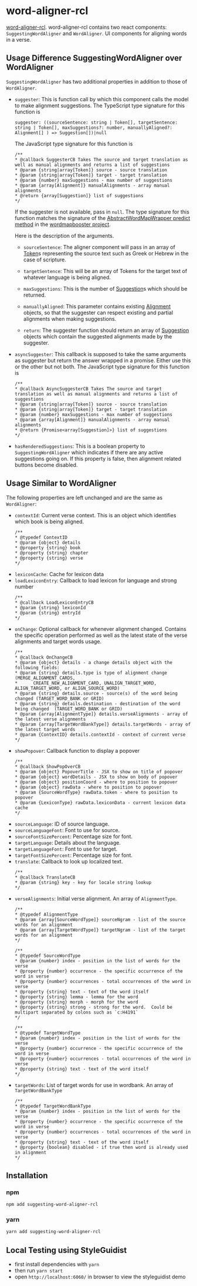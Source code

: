 
# word-aligner-rcl

[word-aligner-rcl](https://github.com/unfoldingWord/word-aligner-rcl).  word-aligner-rcl contains two react components: `SuggestingWordAligner` and `WordAligner`. UI components for aligning words in a verse.

## Usage Difference SuggestingWordAligner over WordAligner

`SuggestingWordAligner` has two additional properties in addition to those of `WordAligner`.

 - `suggester`:  This is function call by which this component calls the model to make alignment suggestions.  The TypeScript type signature for this function is
    ```
    suggester: ((sourceSentence: string | Token[], targetSentence: string | Token[], maxSuggestions?: number, manuallyAligned?: Alignment[] ) => Suggestion[])|null
    ```
    The JavaScript type signature for this function is
    ```
    /**
    * @callback SuggesterCB Takes The source and target translation as well as manual alignments and returns a list of suggestions
    * @param {string|array[Token]} source - source translation
    * @param {string|array[Token]} target - target translation
    * @param {number} maxSuggestions - max number of suggestions
    * @param {array[Alignment]} manualAlignments - array manual alignments
    * @return {array[Suggestion]} list of suggestions
    */
    ```
    If the suggester is not available, pass in `null`.
    The type signature for this function matches the signature of the [AbstractWordMapWrapper predict method](https://github.com/JEdward7777/wordmapbooster/blob/b2a65ec5d20423428178243907339420cca86f37/src/boostwordmap_tools.ts#L294) in the [wordmapbooster project](https://github.com/JEdward7777/wordmapbooster).

    Here is the description of the arguments.

    - `sourceSentence`: The aligner component will pass in an array of [Token](https://github.com/unfoldingWord/wordMAP-lexer/blob/develop/src/Token.ts)s representing the source text such as Greek or Hebrew in the case of scripture.
    - `targetSentence`: This will be an array of Tokens for the target text of whatever language is being aligned.
    - `maxSuggestions`: This is the number of [Suggestion](https://github.com/unfoldingWord/wordMAP/blob/master/src/core/Suggestion.ts)s which should be returned.

    - `manuallyAligned`: This parameter contains existing [Alignment](https://github.com/unfoldingWord/wordMAP/blob/master/src/core/Alignment.ts) objects, so that the suggester can respect existing and partial alignments when making suggestions.

    - `return`: The suggester function should return an array of [Suggestion](https://github.com/unfoldingWord/wordMAP/blob/master/src/core/Suggestion.ts) objects which contain the suggested alignments made by the suggester.
- `asyncSuggester`: This callback is supposed to take the same arguments as suggester but return the answer wrapped in a promise.  Either use this or the other but not both.
    The JavaScript type signature for this function is
   ```
   /**
   * @callback AsyncSuggesterCB Takes The source and target translation as well as manual alignments and returns a list of suggestions
   * @param {string|array[Token]} source - source translation
   * @param {string|array[Token]} target - target translation
   * @param {number} maxSuggestions - max number of suggestions
   * @param {array[Alignment]} manualAlignments - array manual alignments
   * @return {Promise<array[Suggestion]>} list of suggestions
   */
    ```

 - `hasRenderedSuggestions`: This is a boolean property to `SuggestingWordAligner` which indicates if there are any active suggestions going on.  If this property is false, then alignment related buttons become disabled.

 ## Usage Similar to  WordAligner

 The following properties are left unchanged and are the same as `WordAligner`:

 - `contextId`:  Current verse context. This is an object which identifies which book is being aligned.
    ```
    /**
    * @typedef ContextID
    * @param {object} details
    * @property {string} book
    * @property {string} chapter
    * @property {string} verse
    */
    ```
 - `lexiconCache`: Cache for lexicon data
 - `loadLexiconEntry`: Callback to load lexicon for language and strong number
    ```
    /**
    * @callback LoadLexiconEntryCB
    * @param {string} lexiconId
    * @param {string} entryId
    */
    ```
 - `onChange`: Optional callback for whenever alignment changed.  Contains the specific operation performed as well as the latest state of the verse alignments and target words usage.
    ```
    /**
    * @callback OnChangeCB
    * @param {object} details - a change details object with the following fields:
    * @param {string} details.type is type of alignment change (MERGE_ALIGNMENT_CARDS,
    *      CREATE_NEW_ALIGNMENT_CARD, UNALIGN_TARGET_WORD, ALIGN_TARGET_WORD, or ALIGN_SOURCE_WORD)
    * @param {string} details.source - source(s) of the word being changed (TARGET_WORD_BANK or GRID)
    * @param {string} details.destination - destination of the word being changed  (TARGET_WORD_BANK or GRID)
    * @param {array[AlignmentType]} details.verseAlignments - array of the latest verse alignments
    * @param {array[TargetWordBankType]} details.targetWords - array of the latest target words
    * @param {ContextID} details.contextId - context of current verse
    */
    ```
 - `showPopover`: Callback function to display a popover
    ```
    /**
    * @callback ShowPopOverCB
    * @param {object} PopoverTitle - JSX to show on title of popover
    * @param {object} wordDetails - JSX to show on body of popover
    * @param {object} positionCoord - where to position to popover
    * @param {object} rawData - where to position to popover
    * @param {SourceWordType} rawData.token - where to position to popover
    * @param {LexiconType} rawData.lexiconData - current lexicon data cache
    */
    ```
 - `sourceLanguage`: ID of source language.
 - `sourceLanguageFont`: Font to use for source.
 - `sourceFontSizePercent`: Percentage size for font.
 - `targetLanguage`: Details about the language.
 - `targetLanguageFont`: Font to use for target.
 - `targetFontSizePercent`: Percentage size for font.
 - `translate`: Callback to look up localized text.
    ```
    /**
    * @callback TranslateCB
    * @param {string} key - key for locale string lookup
    */
    ```
 - `verseAlignments`: Initial verse alignment.  An array of `AlignmentType`.
    ```
    /**
    * @typedef AlignmentType
    * @param {array[SourceWordType]} sourceNgram - list of the source words for an alignment
    * @param {array[TargetWordType]} targetNgram - list of the target words for an alignment
    */

    /**
    * @typedef SourceWordType
    * @param {number} index - position in the list of words for the verse
    * @property {number} occurrence - the specific occurrence of the word in verse
    * @property {number} occurrences - total occurrences of the word in verse
    * @property {string} text - text of the word itself
    * @property {string} lemma - lemma for the word
    * @property {string} morph - morph for the word
    * @property {string} strong - strong for the word.  Could be multipart separated by colons such as `c:H4191`
    */

    /**
    * @typedef TargetWordType
    * @param {number} index - position in the list of words for the verse
    * @property {number} occurrence - the specific occurrence of the word in verse
    * @property {number} occurrences - total occurrences of the word in verse
    * @property {string} text - text of the word itself
    */
    ```
 - `targetWords`: List of target words for use in wordbank.
    An array of `TargetWordBankType`
    ```
    /**
    * @typedef TargetWordBankType
    * @param {number} index - position in the list of words for the verse
    * @property {number} occurrence - the specific occurrence of the word in verse
    * @property {number} occurrences - total occurrences of the word in verse
    * @property {string} text - text of the word itself
    * @property {boolean} disabled - if true then word is already used in alignment
    */
    ```

## Installation

### npm
```bash
npm add suggesting-word-aligner-rcl
```

### yarn
```bash
yarn add suggesting-word-aligner-rcl
```

## Local Testing using StyleGuidist
- first install dependencies with `yarn`
- then run `yarn start`
- open `http://localhost:6060/` in browser to view the styleguidist demo
```
